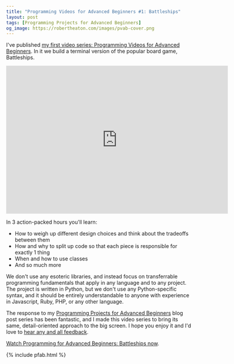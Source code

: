 ```yaml
---
title: "Programming Videos for Advanced Beginners #1: Battleships"
layout: post
tags: [Programming Projects for Advanced Beginners]
og_image: https://robertheaton.com/images/pvab-cover.png
---
```

I've published [my first video series: Programming Videos for Advanced Beginners](https://www.youtube.com/watch?v=XTr5OF9MRCg&list=PLw22WCqAVCN6EXylkzhtMwvgcLq4TrcQX). In it we build a terminal version of the popular board game, Battleships.

<p style="text-align: center">
<iframe width="600" height="400" src="https://www.youtube.com/embed/videoseries?list=PLw22WCqAVCN6EXylkzhtMwvgcLq4TrcQX" frameborder="0" allow="autoplay; encrypted-media" allowfullscreen></iframe>
</p>

In 3 action-packed hours you'll learn:

* How to weigh up different design choices and think about the tradeoffs between them
* How and why to split up code so that each piece is responsible for exactly 1 thing
* When and how to use classes
* And so much more

We don't use any esoteric libraries, and instead focus on transferrable programming fundamentals that apply in any language and to any project. The project is written in Python, but we don't use any Python-specific syntax, and it should be entirely understandable to anyone with experience in Javascript, Ruby, PHP, or any other language.

The response to my [Programming Projects for Advanced Beginners](/ppab) blog post series has been fantastic, and I made this video series to bring its same, detail-oriented approach to the big screen. I hope you enjoy it and I'd love to [hear any and all feedback](/about).

[Watch Programming for Advanced Beginners: Battleships now](https://www.youtube.com/watch?v=XTr5OF9MRCg&list=PLw22WCqAVCN6EXylkzhtMwvgcLq4TrcQX).

{% include pfab.html %}
